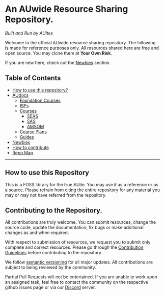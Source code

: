 # An AUwide Resource Sharing Repository.

_Built and Run by AUites_

Welcome to the official AUwide resource sharing repository. The following is made for reference purposes only. All resources shared here are free and open source. You may clone them at **Your Own Risk**.

If you are new here, check out the [Newbies]() section.

## Table of Contents

- [How to use this repository?](#how-to-use-this-repository)
- [AUdocs]()
  - [Foundation Courses](./Foundation/index.md)
  - [ISPs](./ISPs/index.md)
  - [Courses]()
    - [SEAS](./Schools/SEAS/index.md)
    - [SAS](./Schools/SAS/index.md)
    - [AMSOM](./Schools/AMSOM/index.md)
  - [Course Plans](./General/CoursePlans/index.md)
  - [Guides](./General/Guides/index.md)
- [Newbies](./General/Newbies.md)
- [How to contribute](./General/contributionGuidelines.md)
- [Repo Map](./General/RepoMap.md)

---

## How to use this Repository

This is a FOSS library for the true AUite. You may use it as a reference or as a source. Please refrain from citing the entire repository for any material you may or may not have referred from the repository.

## Contributing to the Repository.

All contributions are truly welcome. You can submit resources, change the source code, update the documentation, fix bugs or make additional changes as and when required.

With respect to submission of resources, we request you to submit only complete and correct resources. Please go through the [Contribution Guidelines](./General/contributionGuidelines.md) before contributing to the repository.

We follow [semantic versioning](https://semver.org/) for all major updates. All contributions are subject to being reviewed by the community.

Partial Pull Requests will not be entertained. If you are unable to work upon an assigned task, feel free to contact the community on the respective github issues page or via our [Discord](https://discord.gg/efyvzstC) server.
